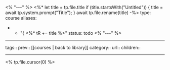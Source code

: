 <% "---" %>
<%*
let title = tp.file.title
if (title.startsWith("Untitled"))
{
title = await tp.system.prompt("Title");
}
await tp.file.rename(title)
-%>
type: course
aliases: 
- - "{ <%* tR += title %>"
status: todo
<% "---" %>

---
tags::
prev:: [[courses | back to library]]
category::
url::
children::

---


<% tp.file.cursor(0) %>
